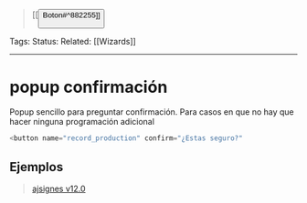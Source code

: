 > [[<button> Boton#^882255]]

Tags: 
Status: 
Related: [[Wizards]]

___

# popup confirmación

Popup sencillo para preguntar confirmación.
Para casos en que no hay que hacer ninguna programación adicional

```python
<button name="record_production" confirm="¿Estas seguro?"
```

## Ejemplos

> [ajsignes v12.0](https://github.com/puntsistemes/ajsignes_odoo/pull/13/commits/af052582ac024b96f088b235aaa00024b311ffaf#diff-c6f132a3c23ac6215be55ddac5f5e317bf45c219ec36b53236852ce7e88e9487R10-R17) 

